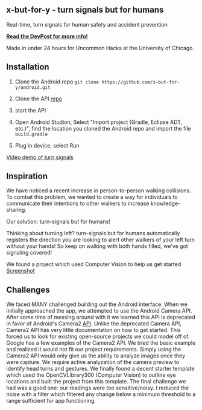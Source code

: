## x-but-for-y - turn signals but for humans

Real-time, turn signals for human safety and accident prevention

[**Read the DevPost for more info!**](https://devpost.com/software/x-but-for-y)

Made in under 24 hours for Uncommon Hacks at the University of Chicago.

## Installation

1. Clone the Android repo `git clone https://github.com/x-but-for-y/android.git`

2. Clone the API [repo](https://github.com/x-but-for-y/turnsignals-api)

3. start the API

4. Open Android Studion, Select "Import project (Gradle, Eclipse ADT, etc.)", find the location you cloned the Android repo and import the file `build.gradle`

5. Plug in device, select Run

[Video demo of turn signals](link_here)

## Inspiration

We have noticed a recent increase in person-to-person walking collisions.
To combat this problem, we wanted to create a way for individuals to communicate
their intentions to other walkers to increase knowledge-sharing.

Our solution: turn-signals but for humans!

Thinking about turning left? turn-signals but for humans automatically registers
 the direction you are looking to alert other walkers of your left turn without your hands!
 So keep on walking with both hands filled, we've got signaling covered!

 We found a project which used Computer Vision to help us get started
 [Screenshot](http://romanhosek.cz/wp-content/uploads/2013/01/device-2013-01-20-185851.png)

## Challenges

We faced MANY challenged building out the Android interface. When we initially approached the app, we attempted to use
the Android Camera API. After some time of messing around with it we learned this API is deprecated in favor of Android's Camera2 [API](https://developer.android.com/reference/android/hardware/camera2/package-summary.html). Unlike the deprecated Camera API, Camera2 API has very little documentation on how to get started. This forced us to look for existing open-source projects we could model off of. Google has a few examples of the Camera2 API. We tried the basic example and realized it would not fit our project requirements. Simply using the Camera2 API would only give us the ability to analyze images once they were capture. We require active analyzation of the camera preview to identify head turns and gestures. We finally found a decent starter template which used the OpenCVLibrary300 (Computer Vision) to outline eye locations and built the project from this template. The final challenge we had was a good one: our readings were too sensitive/noisy. I reduced the noise with a filter which filtered any change below a minimum threshold to a range sufficient for app functioning.
